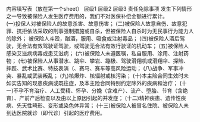 内容填写表（放在第一个sheet）
	层级1	层级2	层级3
	责任免除事项
		发生下列情形之一导致被保险人发生医疗费用的，我们不对医保补偿金额进行累计。	 
			(一)投保人对被保险人的故意杀害、故意伤害；
			(二)被保险人故意自伤、故意犯罪、抗拒依法采取的刑事强制措施或自杀，但被保险人自杀时为无民事行为能力人的除外；
			被保险人斗殴，酗酒，服用、吸食或注射毒品；
			(四)被保险人酒后驾驶，无合法有效驾驶证驾驶，或驾驶无合法有效行驶证的机动车；
			(五)被保险人感染艾滋病病毒或患艾滋病；
			(六)被保险人未遵医嘱，私自服用、涂用、注射药物；
			(七)被保险人从事潜水、跳伞、攀岩、蹦极、驾驶滑翔机或滑翔伞、探险、摔跤、武术比赛、特技表演（、赛马、赛车等高风险运动；
			(八)战争、军事冲突、暴乱或武装叛乱；
			(九)核爆炸、核辐射或核污染；
			(十)本主险合同生效时未如实告知的现患疾病或既往症，及本主险合同特别约定除外的疾病和治疗；
			(十一)不孕不育治疗、人工受精、怀孕、分娩（含难产）、流产、堕胎、节育（含绝育）、产前产后检查以及由以上原因引起的并发症；
			(十二)精神疾患、遗传性疾病、先天性畸形、变形或染色体异常；
			(十三)被保险人被冒名住院、被保险人未到达医院就诊（即代诊）引起的医疗费用。



